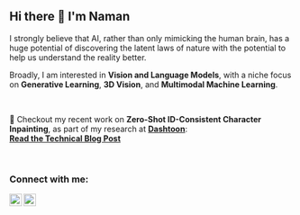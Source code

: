## Hi there 👋 I'm Naman

<!--
**stardust-88/stardust-88** is a ✨ _special_ ✨ repository because its `README.md` (this file) appears on your GitHub profile.

Here are some ideas to get you started:

- 🔭 I’m currently working on ...
- 🌱 I’m currently learning ...
- 👯 I’m looking to collaborate on ...
- 🤔 I’m looking for help with ...
- 💬 Ask me about ...
- 📫 How to reach me: ...
- 😄 Pronouns: ...
- ⚡ Fun fact: ...
-->

I strongly believe that AI, rather than only mimicking the human brain, has a huge potential of discovering the latent laws of nature with the potential to help us understand the reality better.

Broadly, I am interested in **Vision and Language Models**, with a niche focus on **Generative Learning**, **3D Vision**, and **Multimodal Machine Learning**.

<!--
### My Research Interests:  
- **Generative Models**  
- **Multimodal Learning**  
- **3D Vision**  
-->

<br> 

🔭 Checkout my recent work on **Zero-Shot ID-Consistent Character Inpainting**, as part of my research at [**Dashtoon**](https://www.linkedin.com/company/dashtoon/):  
  [**Read the Technical Blog Post**](https://insiders.dashtoon.com/a-road-towards-tuning-free-id-consistent-character-inpainting/)  

<br>

### Connect with me:

[<img align="left" alt="Naman | LinkedIn" width="22px" src="https://cdn.jsdelivr.net/npm/simple-icons@v3/icons/linkedin.svg" />][linkedin]
[<img align="left" alt="Naman | Medium" width="22px" src="https://cdn.jsdelivr.net/npm/simple-icons@v3/icons/medium.svg" />][medium]

[medium]: https://medium.com/@deep_space
[linkedin]: https://www.linkedin.com/in/namanrastogi88/
